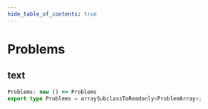```yaml
---
hide_table_of_contents: true
---
```


# Problems

## text

```ts
Problems: new () => Problems
export type Problems = arraySubclassToReadonly<ProblemArray>;
```
